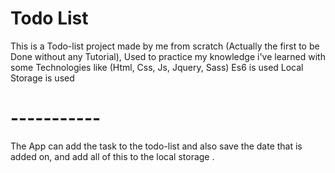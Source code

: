 # Todo List
This is a Todo-list project made by me from scratch (Actually the first to be Done without any Tutorial), Used to practice my knowledge i've learned with some Technologies like (Html, Css, Js, Jquery, Sass)
Es6 is used 
Local Storage is used

# -----------
The App can add the task to the todo-list and also save the date that is added on, and add all of this to the local storage .
